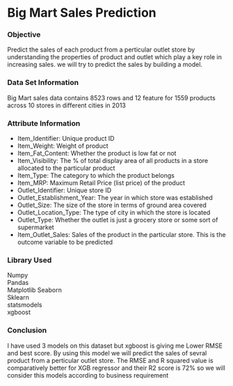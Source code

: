 
# Big Mart Sales Prediction

### Objective
Predict the sales of each product from a perticular outlet store by understanding the properties of product and outlet which play a key role in increasing sales. we will try to predict the sales by building a model.

### Data Set Information
Big Mart sales data contains 8523 rows and 12 feature for 1559 products across 10 stores in different cities in 2013 

### Attribute Information
- Item_Identifier: Unique product ID
- Item_Weight: Weight of product
- Item_Fat_Content: Whether the product is low fat or not
- Item_Visibility: The % of total display area of all products in a store allocated to the particular product
- Item_Type: The category to which the product belongs
- Item_MRP: Maximum Retail Price (list price) of the product
- Outlet_Identifier: Unique store ID
- Outlet_Establishment_Year: The year in which store was established
- Outlet_Size: The size of the store in terms of ground area covered
- Outlet_Location_Type: The type of city in which the store is located
- Outlet_Type: Whether the outlet is just a grocery store or some sort of supermarket
- Item_Outlet_Sales: Sales of the product in the particular store. This is the outcome variable to be predicted


### Library Used
Numpy  
Pandas  
Matplotlib
Seaborn  
Sklearn  
statsmodels  
xgboost

### Conclusion
I have used 3 models on this dataset but xgboost is giving me Lower RMSE and best score. By using this model we will predict the sales of sevral product from a perticular outlet store.
The RMSE and R squared value is comparatively better for XGB regressor and their R2 score is 72% so we will consider this models  according to business requirement







